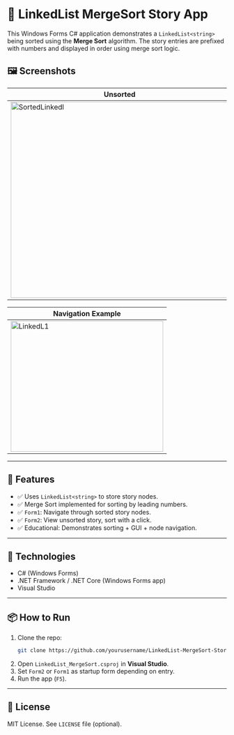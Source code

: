 # 🧠 LinkedList MergeSort Story App

This Windows Forms C# application demonstrates a `LinkedList<string>` being sorted using the **Merge Sort** algorithm. The story entries are prefixed with numbers and displayed in order using merge sort logic.

## 🖼 Screenshots

| Unsorted | Sorted |
|----------|--------|
| <img width="500" height="450" alt="SortedLinkedl" src="https://github.com/user-attachments/assets/74683826-343b-472b-8e4c-877f2e5c54cd" />| <img width="500" height="450" alt="UnsortedLinkedl" src="https://github.com/user-attachments/assets/38c2f71f-4338-466d-b205-5f534389c5ec" />

| Navigation Example |
|--------------------|
| <img width="350" height="300" alt="LinkedL1" src="https://github.com/user-attachments/assets/2c15055b-cfa8-4bde-a2c2-4edaae12a034" /> || <img width="350" height="300" alt="Linkedl2" src="https://github.com/user-attachments/assets/56f9ef10-f0fa-48c8-88a4-d791820fbd2a" /> || <img width="350" height="300" alt="Linkedl3" src="https://github.com/user-attachments/assets/0b20cb2f-0351-403f-80a3-3139f631528c" /> |

---

## 🧩 Features

- ✅ Uses `LinkedList<string>` to store story nodes.
- ✅ Merge Sort implemented for sorting by leading numbers.
- ✅ `Form1`: Navigate through sorted story nodes.
- ✅ `Form2`: View unsorted story, sort with a click.
- ✅ Educational: Demonstrates sorting + GUI + node navigation.

---

## 🧠 Technologies

- C# (Windows Forms)
- .NET Framework / .NET Core (Windows Forms app)
- Visual Studio

---

## 📦 How to Run

1. Clone the repo:
   ```bash
   git clone https://github.com/yourusername/LinkedList-MergeSort-StoryApp.git
   ```
2. Open `LinkedList_MergeSort.csproj` in **Visual Studio**.
3. Set `Form2` or `Form1` as startup form depending on entry.
4. Run the app (`F5`).

---

## 📜 License

MIT License. See `LICENSE` file (optional).
